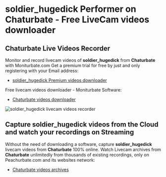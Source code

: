 # soldier_hugedick Performer on Chaturbate - Free LiveCam videos downloader

## Chaturbate Live Videos Recorder

Monitor and record livecam videos of **soldier_hugedick** from **Chaturbate** with Moniturbate.com
Get a premium trial for free by just and only registering with your Email address:
* [soldier_hugedick Premium videos downloader](https://moniturbate.com/request-demo-licence-key.html)

Free livecam videos downloader - Moniturbate Software:
* [Chaturbate videos downloader](https://moniturbate.com/moniturbate-download-software.html)

![soldier_hugedick livecam videos recorder](https://peachurnet.com/templates/moniturbate-software.png)


## Capture soldier_hugedick videos from the Cloud and watch your recordings on Streaming

Without the need of downloading a software, capture **soldier_hugedick** livecam videos from **Chaturbate** 100% online.
Watch Livecam archives from **Chaturbate** unlimitedly from thousands of existing recordings, only on Peachurbate.com and its websites network:
* [Chaturbate videos archives](https://peachurnet.com/)